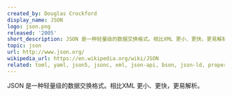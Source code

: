 ```yaml
---
created_by: Douglas Crockford
display_name: JSON
logo: json.png
released: '2005'
short_description: JSON 是一种轻量级的数据交换格式。相比XML 更小、更快，更易解析。
topic: json
url: http://www.json.org/
wikipedia_url: https://en.wikipedia.org/wiki/JSON
related: toml, yaml, json5, jsonc, xml, json-api, bson, json-ld, properties, jq
---
```

JSON 是一种轻量级的数据交换格式。相比XML 更小、更快，更易解析。